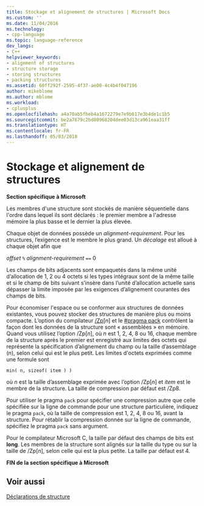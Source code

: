 ```yaml
---
title: Stockage et alignement de structures | Microsoft Docs
ms.custom: ''
ms.date: 11/04/2016
ms.technology:
- cpp-language
ms.topic: language-reference
dev_langs:
- C++
helpviewer_keywords:
- alignment of structures
- structure storage
- storing structures
- packing structures
ms.assetid: 60ff292f-2595-4f37-ae00-4c4b4f047196
author: mikeblome
ms.author: mblome
ms.workload:
- cplusplus
ms.openlocfilehash: a4a70ab5fbeb4a1672279e7e9b617e3b4de1c1b5
ms.sourcegitcommit: be2a7679c2bd80968204dee03d13ca961eaa31ff
ms.translationtype: HT
ms.contentlocale: fr-FR
ms.lasthandoff: 05/03/2018
---
```

# <a name="storage-and-alignment-of-structures"></a>Stockage et alignement de structures
**Section spécifique à Microsoft**  
  
 Les membres d'une structure sont stockés de manière séquentielle dans l'ordre dans lequel ils sont déclarés : le premier membre a l'adresse mémoire la plus basse et le dernier la plus élevée.  
  
 Chaque objet de données possède un *alignment-requirement*. Pour les structures, l’exigence est le membre le plus grand. Un *décalage* est alloué à chaque objet afin que  
  
 *offset* `%` *alignment-requirement* `==` 0  
  
 Les champs de bits adjacents sont empaquetés dans la même unité d’allocation de 1, 2 ou 4 octets si les types intégraux sont de la même taille et si le champ de bits suivant s’insère dans l’unité d’allocation actuelle sans dépasser la limite imposée par les exigences d’alignement courantes des champs de bits.  
  
 Pour économiser l'espace ou se conformer aux structures de données existantes, vous pouvez stocker des structures de manière plus ou moins compacte. L’option du compilateur [/Zp](../build/reference/zp-struct-member-alignment.md)[*n*] et le [#pragma pack](../preprocessor/pack.md) contrôlent la façon dont les données de la structure sont « assemblées » en mémoire. Quand vous utilisez l’option /Zp[*n*], où *n* est 1, 2, 4, 8 ou 16, chaque membre de la structure après le premier est enregistré aux limites des octets qui représente la spécification d’alignement du champ ou la taille d’assemblage (*n*), selon celui qui est le plus petit. Les limites d'octets exprimées comme une formule sont  
  
```  
min( n, sizeof( item ) )  
```  
  
 où *n* est la taille d’assemblage exprimée avec l’option /Zp[*n*] et *item* est le membre de la structure. La taille de compression par défaut est /Zp8.  
  
 Pour utiliser le pragma `pack` pour spécifier une compression autre que celle spécifiée sur la ligne de commande pour une structure particulière, indiquez le pragma `pack`, où la taille de compression est 1, 2, 4, 8 ou 16, avant la structure. Pour rétablir la compression donnée sur la ligne de commande, spécifiez le pragma `pack` sans argument.  
  
 Pour le compilateur Microsoft C, la taille par défaut des champs de bits est **long**. Les membres de la structure sont alignés sur la taille du type ou sur la taille de /Zp[*n*], selon celle qui est la plus petite. La taille par défaut est 4.  
  
 **FIN de la section spécifique à Microsoft**  
  
## <a name="see-also"></a>Voir aussi  
 [Déclarations de structure](../c-language/structure-declarations.md)